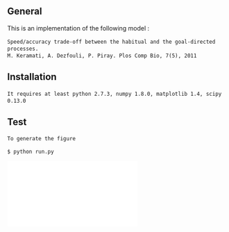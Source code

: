 ## General

This is an implementation of the following model :

	Speed/accuracy trade-off between the habitual and the goal-directed processes.
	M. Keramati, A. Dezfouli, P. Piray. Plos Comp Bio, 7(5), 2011

## Installation

	It requires at least python 2.7.3, numpy 1.8.0, matplotlib 1.4, scipy 0.13.0

## Test

	To generate the figure

```bash
$ python run.py
```

![](./fig.pdf)
